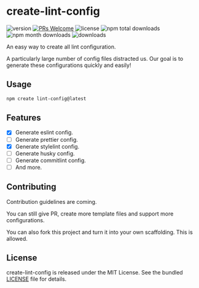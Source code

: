 # create-lint-config
![version](https://img.shields.io/npm/v/create-lint-config)
[![PRs Welcome](https://img.shields.io/badge/PRs-welcome-brightgreen.svg)](https://github.com/liruifengv/create-lint-config/pulls)
![license](https://img.shields.io/npm/l/create-lint-config)
![npm total downloads](https://img.shields.io/npm/dt/create-lint-config.svg)
![npm month downloads](https://img.shields.io/npm/dm/create-lint-config.svg)
![downloads](https://img.shields.io/npm/dw/create-lint-config)

An easy way to create all lint configuration.

A particularly large number of config files distracted us. Our goal is to generate these configurations quickly and easily!
## Usage

```bash
npm create lint-config@latest
```
## Features

- [x] Generate eslint config.
- [ ] Generate prettier config.
- [x] Generate stylelint config.
- [ ] Generate husky config.
- [ ] Generate commitlint config.
- [ ] And more.

## Contributing
Contribution guidelines are coming.

You can still give PR, create more template files and support more configurations.

You can also fork this project and turn it into your own scaffolding. This is allowed.

## License

create-lint-config is released under the MIT License. See the bundled
[LICENSE](./LICENSE) file for details.
